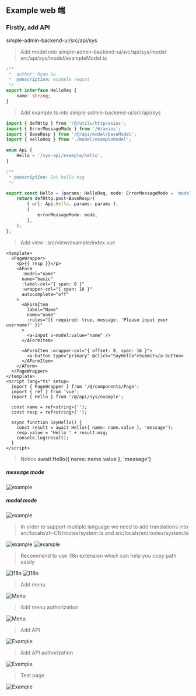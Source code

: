 ## Example web 端

### Firstly, add API

simple-admin-backend-ui/src/api/sys

> Add model into simple-admin-backend-ui/src/api/sys/model 
src/api/sys/model/exampleModel.ts
```typescript
/**
 *  author: Ryan Su
 *  @description: example requst
 */
export interface HelloReq {
    name: string;
}

```
> Add example.ts into simple-admin-backend-ui/src/api/sys
```typescript
import { defHttp } from '/@/utils/http/axios';
import { ErrorMessageMode } from '/#/axios';
import { BaseResp } from '/@/api/model/baseModel';
import { HelloReq } from './model/exampleModel';

enum Api {
    Hello = '/sys-api/example/hello',
}

/**
 * @description: Get hello msg
 */

export const Hello = (params: HelloReq, mode: ErrorMessageMode = 'modal') => {
    return defHttp.post<BaseResp>(
        { url: Api.Hello, params: params },
        {
            errorMessageMode: mode,
        },
    );
};

```

> Add view :  src/view/example/index.vue

```vue
<template>
  <PageWrapper>
    <p>{{ resp }}</p>
    <AForm
      :model="name"
      name="basic"
      :label-col="{ span: 8 }"
      :wrapper-col="{ span: 16 }"
      autocomplete="off"
    >
      <AFormItem
        label="Name"
        name="name"
        :rules="[{ required: true, message: 'Please input your username!' }]"
      >
        <a-input v-model:value="name" />
      </AFormItem>

      <AFormItem :wrapper-col="{ offset: 8, span: 16 }">
        <a-button type="primary" @click="SayHello">Submit</a-button>
      </AFormItem>
    </AForm>
  </PageWrapper>
</template>
<script lang="ts" setup>
  import { PageWrapper } from '/@/components/Page';
  import { ref } from 'vue';
  import { Hello } from '/@/api/sys/example';

  const name = ref<string>('');
  const resp = ref<string>('');

  async function SayHello() {
    const result = await Hello({ name: name.value }, 'message');
    resp.value = 'Hello ' + result.msg;
    console.log(result);
  }
</script>
```

> Notice **await Hello({ name: name.value }, 'message')** 
##### message mode 
![example](../../assets/example_validator_message_mode.png)
##### modal mode
![example](../../assets/example_validator_modal_mode.png)



> In order to support multiple language we need to add translations into src/locals/zh-CN/routes/system.ts  and  src/locals/en/routes/system.ts

![example](../../assets/example_zh_title.png)
![example](../../assets/example_en_title.png)

> Recommend to use i18n extension which can help you copy path easily

![I18n](../../assets/i18n_ext.png)
![I18n](../../assets/copy_translation_path.png)

> Add menu

![Menu](../../assets/add_example_menu.png)

> Add menu authorization

![Menu](../../assets/add_example_authority.png)

> Add API

![Example](../../assets/add_example_api_zh.png)

> Add API authorization

![Example](../../assets/add_example_authority_zh.png)

> Test page

![Example](../../assets/example_page.png)

